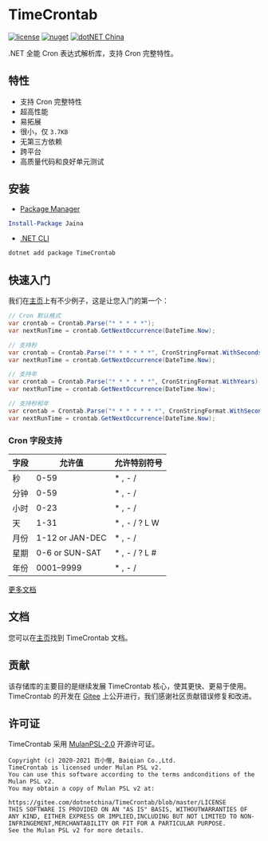 # TimeCrontab

[![license](https://img.shields.io/badge/license-MulanPSL--2.0-orange?cacheSeconds=10800)](https://gitee.com/dotnetchina/TimeCrontab/blob/master/LICENSE) [![nuget](https://img.shields.io/nuget/v/TimeCrontab.svg?cacheSeconds=10800)](https://www.nuget.org/packages/TimeCrontab) [![dotNET China](https://img.shields.io/badge/organization-dotNET%20China-yellow?cacheSeconds=10800)](https://gitee.com/dotnetchina)

.NET 全能 Cron 表达式解析库，支持 Cron 完整特性。

## 特性

- 支持 Cron 完整特性
- 超高性能
- 易拓展
- 很小，仅 `3.7KB`
- 无第三方依赖
- 跨平台
- 高质量代码和良好单元测试

## 安装

- [Package Manager](https://www.nuget.org/packages/TimeCrontab)

```powershell
Install-Package Jaina
```

- [.NET CLI](https://www.nuget.org/packages/Jaina)

```powershell
dotnet add package TimeCrontab
```

## 快速入门

我们在[主页](./samples)上有不少例子，这是让您入门的第一个：

```cs
// Cron 默认格式
var crontab = Crontab.Parse("* * * * *");
var nextRunTime = crontab.GetNextOccurrence(DateTime.Now);

// 支持秒
var crontab = Crontab.Parse("* * * * * *", CronStringFormat.WithSeconds);
var nextRunTime = crontab.GetNextOccurrence(DateTime.Now);

// 支持年
var crontab = Crontab.Parse("* * * * * *", CronStringFormat.WithYears);
var nextRunTime = crontab.GetNextOccurrence(DateTime.Now);

// 支持秒和年
var crontab = Crontab.Parse("* * * * * * *", CronStringFormat.WithSecondsAndYears);
var nextRunTime = crontab.GetNextOccurrence(DateTime.Now);
```

### Cron 字段支持

| 字段 | 允许值          | 允许特别符号   |
| ---- | --------------- | -------------- |
| 秒   | 0-59            | \* , - /       |
| 分钟 | 0-59            | \* , - /       |
| 小时 | 0-23            | \* , - /       |
| 天   | 1-31            | \* , - / ? L W |
| 月份 | 1-12 or JAN-DEC | \* , - /       |
| 星期 | 0-6 or SUN-SAT  | \* , - / ? L # |
| 年份 | 0001–9999       | \* , - /       |

[更多文档](./docs)

## 文档

您可以在[主页](./docs)找到 TimeCrontab 文档。

## 贡献

该存储库的主要目的是继续发展 TimeCrontab 核心，使其更快、更易于使用。TimeCrontab 的开发在 [Gitee](https://gitee.com/dotnetchina/TimeCrontab) 上公开进行，我们感谢社区贡献错误修复和改进。

## 许可证

TimeCrontab 采用 [MulanPSL-2.0](./LICENSE) 开源许可证。

```
Copyright (c) 2020-2021 百小僧, Baiqian Co.,Ltd.
TimeCrontab is licensed under Mulan PSL v2.
You can use this software according to the terms andconditions of the Mulan PSL v2.
You may obtain a copy of Mulan PSL v2 at:
            https://gitee.com/dotnetchina/TimeCrontab/blob/master/LICENSE
THIS SOFTWARE IS PROVIDED ON AN "AS IS" BASIS, WITHOUTWARRANTIES OF ANY KIND, EITHER EXPRESS OR IMPLIED,INCLUDING BUT NOT LIMITED TO NON-INFRINGEMENT,MERCHANTABILITY OR FIT FOR A PARTICULAR PURPOSE.
See the Mulan PSL v2 for more details.
```
